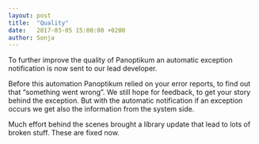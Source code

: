 ```yaml
---
layout: post
title:  "Quality"
date:   2017-03-05 15:00:00 +0200
author: Sonja
---
```


To further improve the quality of Panoptikum an automatic exception notification is now sent to our lead developer.

Before this automation Panoptikum relied on your error reports, to find out that “something went wrong”. We still hope for feedback, to get your story behind the exception. But with the automatic notification if an exception occurs we get also the information from the system side.

Much effort behind the scenes brought a library update that lead to lots of broken stuff. These are fixed now.
